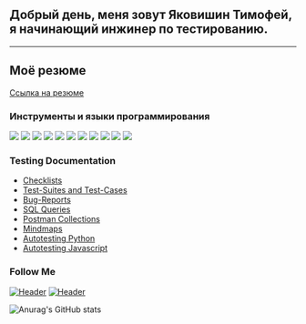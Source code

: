 ## Добрый день, меня зовут Яковишин Тимофей, я начинающий инжинер по тестированию.
---

## Моё резюме
[Ссылка на резюме](https://www.figma.com/file/N0YC4WM5SBwHmViJ2vVh6K/)

### Инструменты и языки программирования

<img src="https://img.shields.io/badge/-Postman-000000?style=for-the-badge&logo=Postman"/>
<img src="https://img.shields.io/badge/-Charles-000000?style=for-the-badge&logo=Charles"/>
<img src="https://img.shields.io/badge/-DevTools-000000?style=for-the-badge&logo=DevTools"/>

<img src="https://img.shields.io/badge/-GIT-000000?style=for-the-badge&logo=GIT"/>
<img src="https://img.shields.io/badge/-Android studio-000000?style=for-the-badge&logo=Android studio"/>

<img src="https://img.shields.io/badge/-JSON-000000?style=for-the-badge&logo=json&logoColor=orange"/>
<img src="https://img.shields.io/badge/-Postgresql-000000?style=for-the-badge&logo=Postgresql"/>
<img src="https://img.shields.io/badge/-MYSQL-000000?style=for-the-badge&logo=MYSQL"/>
<img src="https://img.shields.io/badge/-Pyhton-000000?style=for-the-badge&logo=Python"/>
<img src="https://img.shields.io/badge/-JavaScript-000000?style=for-the-badge&logo=JavaScript"/>
<img src="https://img.shields.io/badge/-LINUX-000000?style=for-the-badge&logo=UBUNTU"/>



### Testing Documentation

- [Checklists](x)
- [Test-Suites and Test-Cases](x)
- [Bug-Reports](x)
- [SQL Queries](x)
- [Postman Collections](x)
- [Mindmaps](x)
- [Autotesting Python](x)
- [Autotesting Javascript](x)


### Follow Me
[![Header](https://img.shields.io/badge/Telegram-090909?style=for-the-badge&logo=telegram&logoColor=31a5db)](https://t.me/im_timofey)
[![Header](https://img.shields.io/badge/Linkedin-090909?style=for-the-badge&logo=linkedin&logoColor=0073b1)](x)

![Anurag's GitHub stats](https://github-readme-stats.vercel.app/api?username=Timo4ey&show_icons=true&theme=radical)